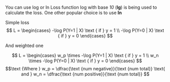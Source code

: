 You can use log or ln Loss function 
log with base _10_ (**lg**) is being used to calculate the loss. One other popular choice is to use **ln**

Simple loss
$$
L =
\begin{cases}
-\log P(Y=1 | X) \text { if } y = 1 \\
-\log P(Y=0 | X) \text { if } y = 0 
\end{cases}
$$

And weighted one 

$$
L =
\begin{cases}
w_p \times -\log P(Y=1 | X) \text { if } y = 1 \\
w_n \times -\log P(Y=0 | X) \text { if } y = 0 
\end{cases}
$$
$$\text {Where } w_p = \dfrac{\text {num negative}}{\text {num total}} \text{ and } w_n = \dfrac{\text {num positive}}{\text {num total}} $$
